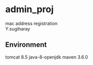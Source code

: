 # admin_proj
mac address registration  
Y.sugiharay 

## Environment
tomcat 8.5 
java-8-openjdk
maven 3.6.0  
